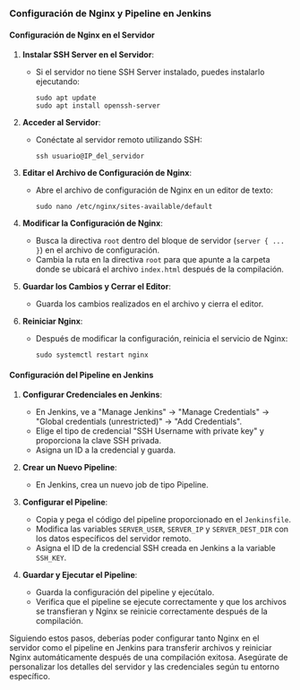 ### Configuración de Nginx y Pipeline en Jenkins

#### Configuración de Nginx en el Servidor

1. **Instalar SSH Server en el Servidor**:
   - Si el servidor no tiene SSH Server instalado, puedes instalarlo ejecutando:
     ```
     sudo apt update
     sudo apt install openssh-server
     ```

2. **Acceder al Servidor**:
   - Conéctate al servidor remoto utilizando SSH:
     ```
     ssh usuario@IP_del_servidor
     ```

3. **Editar el Archivo de Configuración de Nginx**:
   - Abre el archivo de configuración de Nginx en un editor de texto:
     ```
     sudo nano /etc/nginx/sites-available/default
     ```

4. **Modificar la Configuración de Nginx**:
   - Busca la directiva `root` dentro del bloque de servidor (`server { ... }`) en el archivo de configuración.
   - Cambia la ruta en la directiva `root` para que apunte a la carpeta donde se ubicará el archivo `index.html` después de la compilación.

5. **Guardar los Cambios y Cerrar el Editor**:
   - Guarda los cambios realizados en el archivo y cierra el editor.

6. **Reiniciar Nginx**:
   - Después de modificar la configuración, reinicia el servicio de Nginx:
     ```
     sudo systemctl restart nginx
     ```

#### Configuración del Pipeline en Jenkins

1. **Configurar Credenciales en Jenkins**:
   - En Jenkins, ve a "Manage Jenkins" -> "Manage Credentials" -> "Global credentials (unrestricted)" -> "Add Credentials".
   - Elige el tipo de credencial "SSH Username with private key" y proporciona la clave SSH privada.
   - Asigna un ID a la credencial y guarda.

2. **Crear un Nuevo Pipeline**:
   - En Jenkins, crea un nuevo job de tipo Pipeline.

3. **Configurar el Pipeline**:
   - Copia y pega el código del pipeline proporcionado en el `Jenkinsfile`.
   - Modifica las variables `SERVER_USER`, `SERVER_IP` y `SERVER_DEST_DIR` con los datos específicos del servidor remoto.
   - Asigna el ID de la credencial SSH creada en Jenkins a la variable `SSH_KEY`.

4. **Guardar y Ejecutar el Pipeline**:
   - Guarda la configuración del pipeline y ejecútalo.
   - Verifica que el pipeline se ejecute correctamente y que los archivos se transfieran y Nginx se reinicie correctamente después de la compilación.

Siguiendo estos pasos, deberías poder configurar tanto Nginx en el servidor como el pipeline en Jenkins para transferir archivos y reiniciar Nginx automáticamente después de una compilación exitosa. Asegúrate de personalizar los detalles del servidor y las credenciales según tu entorno específico.
